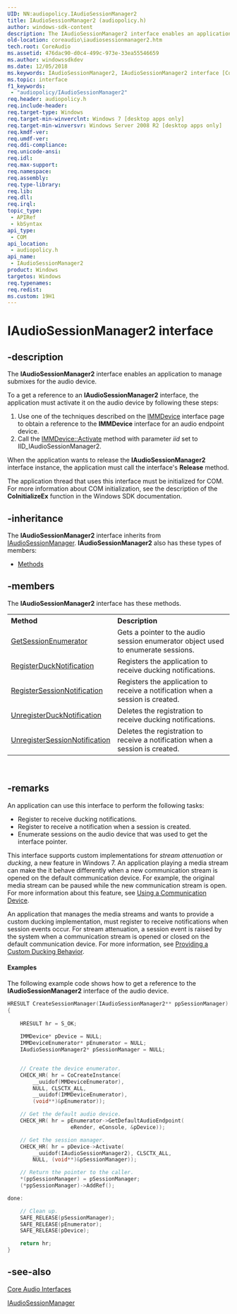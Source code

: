 ```yaml
---
UID: NN:audiopolicy.IAudioSessionManager2
title: IAudioSessionManager2 (audiopolicy.h)
author: windows-sdk-content
description: The IAudioSessionManager2 interface enables an application to manage submixes for the audio device.
old-location: coreaudio\iaudiosessionmanager2.htm
tech.root: CoreAudio
ms.assetid: 476dac90-d0c4-499c-973e-33ea55546659
ms.author: windowssdkdev
ms.date: 12/05/2018
ms.keywords: IAudioSessionManager2, IAudioSessionManager2 interface [Core Audio], IAudioSessionManager2 interface [Core Audio],described, audiopolicy/IAudioSessionManager2, coreaudio.iaudiosessionmanager2
ms.topic: interface
f1_keywords: 
 - "audiopolicy/IAudioSessionManager2"
req.header: audiopolicy.h
req.include-header: 
req.target-type: Windows
req.target-min-winverclnt: Windows 7 [desktop apps only]
req.target-min-winversvr: Windows Server 2008 R2 [desktop apps only]
req.kmdf-ver: 
req.umdf-ver: 
req.ddi-compliance: 
req.unicode-ansi: 
req.idl: 
req.max-support: 
req.namespace: 
req.assembly: 
req.type-library: 
req.lib: 
req.dll: 
req.irql: 
topic_type:
 - APIRef
 - kbSyntax
api_type:
 - COM
api_location:
 - audiopolicy.h
api_name:
 - IAudioSessionManager2
product: Windows
targetos: Windows
req.typenames: 
req.redist: 
ms.custom: 19H1
---
```


# IAudioSessionManager2 interface


## -description


The <b>IAudioSessionManager2</b> interface enables an application to manage submixes for the audio device.

To a get a reference to an <b>IAudioSessionManager2</b> interface, the application must activate it on the audio device by following these steps:<ol>
<li>Use one of the techniques described on the <a href="https://docs.microsoft.com/windows/desktop/api/mmdeviceapi/nn-mmdeviceapi-immdevice">IMMDevice</a> interface page to obtain a reference to the <b>IMMDevice</b> interface for an audio endpoint device. 
</li>
<li>Call the <a href="https://docs.microsoft.com/windows/desktop/api/mmdeviceapi/nf-mmdeviceapi-immdevice-activate">IMMDevice::Activate</a> method with parameter <i>iid</i> set to IID_IAudioSessionManager2. </li>
</ol>


When the application wants to release the <b>IAudioSessionManager2</b> interface instance, the application must call the interface's <b>Release</b> method.

The application thread that uses this interface must be initialized for COM. For more information about COM initialization, see the description of the <b>CoInitializeEx</b> function in the Windows SDK documentation.




## -inheritance

The <b xmlns:loc="http://microsoft.com/wdcml/l10n">IAudioSessionManager2</b> interface inherits from <a href="https://docs.microsoft.com/windows/desktop/api/audiopolicy/nn-audiopolicy-iaudiosessionmanager">IAudioSessionManager</a>. <b>IAudioSessionManager2</b> also has these types of members:
<ul>
<li><a href="https://docs.microsoft.com/">Methods</a></li>
</ul>

## -members

The <b>IAudioSessionManager2</b> interface has these methods.
<table class="members" id="memberListMethods">
<tr>
<th align="left" width="37%">Method</th>
<th align="left" width="63%">Description</th>
</tr>
<tr data="declared;">
<td align="left" width="37%">
<a href="https://docs.microsoft.com/windows/desktop/api/audiopolicy/nf-audiopolicy-iaudiosessionmanager2-getsessionenumerator">GetSessionEnumerator</a>
</td>
<td align="left" width="63%">
Gets a pointer to the audio session enumerator object used to enumerate sessions.

</td>
</tr>
<tr data="declared;">
<td align="left" width="37%">
<a href="https://docs.microsoft.com/windows/desktop/api/audiopolicy/nf-audiopolicy-iaudiosessionmanager2-registerducknotification">RegisterDuckNotification</a>
</td>
<td align="left" width="63%">
Registers the application to receive ducking notifications.

</td>
</tr>
<tr data="declared;">
<td align="left" width="37%">
<a href="https://docs.microsoft.com/windows/desktop/api/audiopolicy/nf-audiopolicy-iaudiosessionmanager2-registersessionnotification">RegisterSessionNotification</a>
</td>
<td align="left" width="63%">
Registers the application to receive a notification when a session is created.

</td>
</tr>
<tr data="declared;">
<td align="left" width="37%">
<a href="https://docs.microsoft.com/windows/desktop/api/audiopolicy/nf-audiopolicy-iaudiosessionmanager2-unregisterducknotification">UnregisterDuckNotification</a>
</td>
<td align="left" width="63%">
Deletes the registration to  receive ducking notifications.

</td>
</tr>
<tr data="declared;">
<td align="left" width="37%">
<a href="https://docs.microsoft.com/windows/desktop/api/audiopolicy/nf-audiopolicy-iaudiosessionmanager2-unregistersessionnotification">UnregisterSessionNotification</a>
</td>
<td align="left" width="63%">
Deletes the registration to  receive a notification when a session is created.

</td>
</tr>
</table> 


## -remarks




An application can use this interface to perform the following tasks:

<ul>
<li>Register to receive ducking notifications.</li>
<li>Register to receive a notification  when a  session is created.</li>
<li>Enumerate sessions on the audio device that was used to get the interface pointer. </li>
</ul>


This interface supports  custom implementations for <i>stream attenuation</i> or <i>ducking</i>, a new feature in Windows 7. An application playing a media stream can make the it behave differently when a new communication stream is opened on the default communication device. For example, the original media stream can be paused while the new communication stream is open. For more information about this feature, see <a href="https://docs.microsoft.com/windows/desktop/CoreAudio/using-the-communication-device">Using a Communication Device</a>.

An application that manages the media streams and wants to provide a custom ducking implementation, must register to receive notifications when session events occur. For stream attenuation, a session event is raised by the system when a communication stream is opened or closed on the default communication device. For more information, see <a href="https://docs.microsoft.com/windows/desktop/CoreAudio/providing-a-custom-ducking-experience">Providing a Custom Ducking Behavior</a>.


#### Examples

The following example code shows how to get a reference to the <b>IAudioSessionManager2</b> interface of the audio device.


```cpp
HRESULT CreateSessionManager(IAudioSessionManager2** ppSessionManager)
{
 
    HRESULT hr = S_OK;
    
    IMMDevice* pDevice = NULL;
    IMMDeviceEnumerator* pEnumerator = NULL;
    IAudioSessionManager2* pSessionManager = NULL;


    // Create the device enumerator.
    CHECK_HR( hr = CoCreateInstance(
        __uuidof(MMDeviceEnumerator), 
        NULL, CLSCTX_ALL, 
        __uuidof(IMMDeviceEnumerator), 
        (void**)&pEnumerator));

    // Get the default audio device.
    CHECK_HR( hr = pEnumerator->GetDefaultAudioEndpoint(
                    eRender, eConsole, &pDevice));

    // Get the session manager.
    CHECK_HR( hr = pDevice->Activate(
        __uuidof(IAudioSessionManager2), CLSCTX_ALL,
        NULL, (void**)&pSessionManager));

    // Return the pointer to the caller.
    *(ppSessionManager) = pSessionManager;
    (*ppSessionManager)->AddRef();

done:

    // Clean up.
    SAFE_RELEASE(pSessionManager);
    SAFE_RELEASE(pEnumerator);
    SAFE_RELEASE(pDevice);

    return hr;
}
```





## -see-also




<a href="https://docs.microsoft.com/windows/desktop/CoreAudio/core-audio-interfaces">Core Audio Interfaces</a>



<a href="https://docs.microsoft.com/windows/desktop/api/audiopolicy/nn-audiopolicy-iaudiosessionmanager">IAudioSessionManager</a>
 

 

